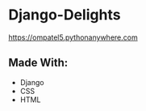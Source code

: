 # Django-Delights

https://ompatel5.pythonanywhere.com

## Made With: 
<ul>
  <li>Django</li>
  <li>CSS</li>
  <li>HTML</li>
</ul>

